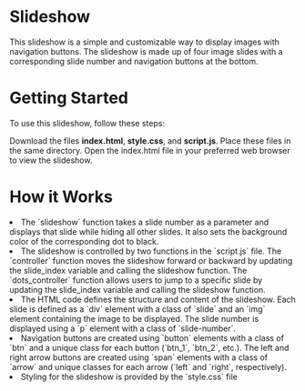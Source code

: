 # Slideshow
This slideshow is a simple and customizable way to display images with navigation buttons. The slideshow is made up of four image slides with a corresponding slide number and navigation buttons at the bottom.

# Getting Started
To use this slideshow, follow these steps:

Download the files **index.html**, **style.css**, and **script.js**.
Place these files in the same directory.
Open the index.html file in your preferred web browser to view the slideshow.
# How it Works

<li>The `slideshow` function takes a slide number as a parameter and displays that slide while hiding all other slides. It also sets the background color of the corresponding dot to black.

<li>The slideshow is controlled by two functions in the `script.js` file. The `controller` function moves the slideshow forward or backward by updating the slide_index variable and calling the slideshow function. The `dots_controller` function allows users to jump to a specific slide by updating the slide_index variable and calling the slideshow function.

<li>The HTML code defines the structure and content of the slideshow. Each slide is defined as a `div` element with a class of `slide` and an `img` element containing the image to be displayed. The slide number is displayed using a `p` element with a class of `slide-number`.

<li>Navigation buttons are created using `button` elements with a class of `btn` and a unique class for each button (`btn_1`, `btn_2`, etc.). The left and right arrow buttons are created using `span` elements with a class of `arrow` and unique classes for each arrow (`left` and `right`, respectively).

<li>Styling for the slideshow is provided by the `style.css` file

